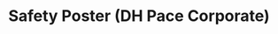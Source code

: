 ---
layout: layouts/post.njk
tags:
- work
title: Safety Poster (DH Pace Corporate)
medium: Medium - Print (Postcard) Design
software: Software Used - Photoshop, Illustrator and InDesign
featured_image: "/img/safetyflyer.jpg"
description: Description - At my summer internship at DH Pace Corporate, I was assigned a project to create a postcard to illustrate common workplace injuries and safety techniques.
support_images:
---